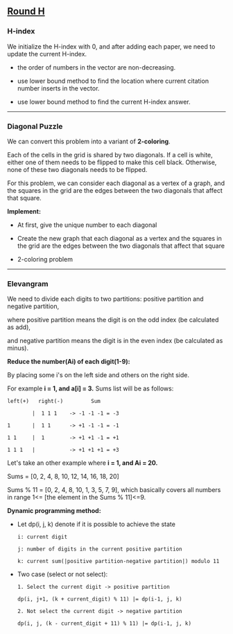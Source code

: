## [Round H](https://codingcompetitions.withgoogle.com/kickstart/round/0000000000050edd)

### H-index

We initialize the H-index with 0, and after adding each paper, we need to update the current H-index.

- the order of numbers in the vector are non-decreasing.

- use lower bound method to find the location where current citation number inserts in the vector.

- use lower bound method to find the current H-index answer.

---

### Diagonal Puzzle

We can convert this problem into a variant of **2-coloring**. 

Each of the cells in the grid is shared by two diagonals. If a cell is white, either one of them needs to be flipped to make this cell black. Otherwise, none of these two diagonals needs to be flipped. 

For this problem, we can consider each diagonal as a vertex of a graph, and the squares in the grid are the edges between the two diagonals that affect that square.

**Implement:**

- At first, give the unique number to each diagonal   

- Create the new graph that each diagonal as a vertex and the squares in the grid are the edges between the two diagonals that affect that square

- 2-coloring problem

---

### Elevangram

We need to divide each digits to two partitions: positive partition and negative partition, 

where positive partition means the digit is on the odd index (be calculated as add), 

and negative partition means the digit is in the even index (be calculated as minus).


**Reduce the number(Ai) of each digit(1-9):**

By placing some i's on the left side and others on the right side.

For example **i = 1, and a[i] = 3.** Sums list will be as follows:

```
left(+)   right(-)         Sum

        |  1 1 1    -> -1 -1 -1 = -3
      
1       |  1 1      -> +1 -1 -1 = -1

1 1     |  1        -> +1 +1 -1 = +1

1 1 1   |           -> +1 +1 +1 = +3
```

Let's take an other example where **i = 1, and Ai = 20.**

Sums = [0, 2, 4, 8, 10, 12, 14, 16, 18, 20]

Sums % 11 = [0, 2, 4, 8, 10, 1, 3, 5, 7, 9], which basically covers all numbers in range 1<= [the element in the Sums % 11]<=9.


**Dynamic programming method:**

- Let dp(i, j, k) denote if it is possible to achieve the state
  
  ```
  i: current digit
  
  j: number of digits in the current positive partition
  
  k: current sum(|positive partition-negative partition|) modulo 11
  ```
  
- Two case (select or not select):

  ```
  1. Select the current digit -> positive partition
  
  dp(i, j+1, (k + current_digit) % 11) |= dp(i-1, j, k)
  
  2. Not select the current digit -> negative partition
  
  dp(i, j, (k - current_digit + 11) % 11) |= dp(i-1, j, k)
  
  ```  
